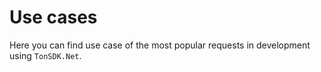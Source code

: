 # Use cases

Here you can find use case of the most popular requests in development using `TonSDK.Net`.
